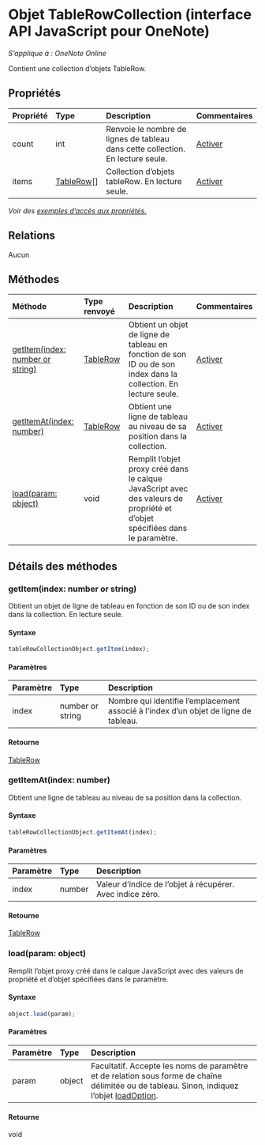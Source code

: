 # <a name="tablerowcollection-object-(javascript-api-for-onenote)"></a>Objet TableRowCollection (interface API JavaScript pour OneNote)

_S’applique à : OneNote Online_  


Contient une collection d’objets TableRow.

## <a name="properties"></a>Propriétés

| Propriété     | Type   |Description|Commentaires|
|:---------------|:--------|:----------|:-------|
|count|int|Renvoie le nombre de lignes de tableau dans cette collection. En lecture seule.|[Activer](https://github.com/OfficeDev/office-js-docs/issues/new?title=OneNote-tableRowCollection-count)|
|items|[TableRow[]](tablerow.md)|Collection d’objets tableRow. En lecture seule.|[Activer](https://github.com/OfficeDev/office-js-docs/issues/new?title=OneNote-tableRowCollection-items)|

_Voir des [exemples d’accès aux propriétés.](#property-access-examples)_

## <a name="relationships"></a>Relations
Aucun


## <a name="methods"></a>Méthodes

| Méthode           | Type renvoyé    |Description| Commentaires|
|:---------------|:--------|:----------|:-------|
|[getItem(index: number or string)](#getitemindex-number-or-string)|[TableRow](tablerow.md)|Obtient un objet de ligne de tableau en fonction de son ID ou de son index dans la collection. En lecture seule.|[Activer](https://github.com/OfficeDev/office-js-docs/issues/new?title=OneNote-tableRowCollection-getItem)|
|[getItemAt(index: number)](#getitematindex-number)|[TableRow](tablerow.md)|Obtient une ligne de tableau au niveau de sa position dans la collection.|[Activer](https://github.com/OfficeDev/office-js-docs/issues/new?title=OneNote-tableRowCollection-getItemAt)|
|[load(param: object)](#loadparam-object)|void|Remplit l’objet proxy créé dans le calque JavaScript avec des valeurs de propriété et d’objet spécifiées dans le paramètre.|[Activer](https://github.com/OfficeDev/office-js-docs/issues/new?title=OneNote-tableRowCollection-load)|

## <a name="method-details"></a>Détails des méthodes


### <a name="getitem(index:-number-or-string)"></a>getItem(index: number or string)
Obtient un objet de ligne de tableau en fonction de son ID ou de son index dans la collection. En lecture seule.

#### <a name="syntax"></a>Syntaxe
```js
tableRowCollectionObject.getItem(index);
```

#### <a name="parameters"></a>Paramètres
| Paramètre    | Type   |Description|
|:---------------|:--------|:----------|
|index|number or string|Nombre qui identifie l’emplacement associé à l’index d’un objet de ligne de tableau.|

#### <a name="returns"></a>Retourne
[TableRow](tablerow.md)

### <a name="getitemat(index:-number)"></a>getItemAt(index: number)
Obtient une ligne de tableau au niveau de sa position dans la collection.

#### <a name="syntax"></a>Syntaxe
```js
tableRowCollectionObject.getItemAt(index);
```

#### <a name="parameters"></a>Paramètres
| Paramètre    | Type   |Description|
|:---------------|:--------|:----------|
|index|number|Valeur d’indice de l’objet à récupérer. Avec indice zéro.|

#### <a name="returns"></a>Retourne
[TableRow](tablerow.md)

### <a name="load(param:-object)"></a>load(param: object)
Remplit l’objet proxy créé dans le calque JavaScript avec des valeurs de propriété et d’objet spécifiées dans le paramètre.

#### <a name="syntax"></a>Syntaxe
```js
object.load(param);
```

#### <a name="parameters"></a>Paramètres
| Paramètre    | Type   |Description|
|:---------------|:--------|:----------|
|param|object|Facultatif. Accepte les noms de paramètre et de relation sous forme de chaîne délimitée ou de tableau. Sinon, indiquez l’objet [loadOption](loadoption.md).|

#### <a name="returns"></a>Retourne
void
